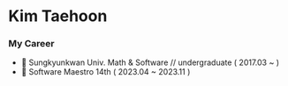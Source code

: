 # Kim Taehoon 
### My Career
- 🏫 Sungkyunkwan Univ. Math & Software // undergraduate ( 2017.03 ~ )
- 🏫 Software Maestro 14th ( 2023.04 ~ 2023.11 )
